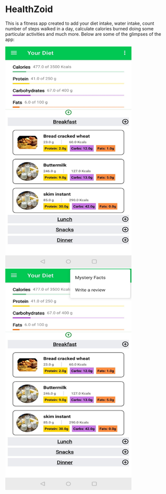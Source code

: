 # HealthZoid
This is a fitness app created to add your diet intake, water intake, count number of steps walked in a day, calculate calories burned doing some particular activities and much more. Below are some of the glimpses of the app:

<img src="https://github.com/sanchitvasdev/HealthZoid/blob/master/Daily%20intake%201.jpeg" style="width: 400px; height: 700px"><img src="https://github.com/sanchitvasdev/HealthZoid/blob/master/Daily%20intake%202.jpeg" style="width: 400px; height: 700px">

